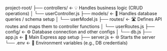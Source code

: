project-root/
├── controllers/ ← 💡 Handles business logic (CRUD operations)
│ └── userController.js
├── models/ ← 💾 Handles database queries / schema setup
│ └── userModel.js
├── routes/ ← 🛣️ Defines API routes and maps them to controller functions
│ └── userRoutes.js
├── config/ ← ⚙️ Database connection and other configs
│ └── db.js
├── app.js ← 🚀 Main Express app setup
├── server.js ← 🌐 Starts the server
└── .env ← 🔐 Environment variables (e.g., DB credentials)
